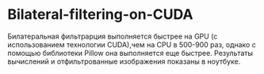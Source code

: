 # Bilateral-filtering-on-CUDA

Билатеральная фильтрарция выполняется быстрее на GPU (с использованием технологии CUDA),чем на CPU в 500-900 раз, однако c помощью библиотеки Pillow она выполняется еще быстрее. Результаты вычислений и отфильтрованные изображения показаны в ноутбуке.

